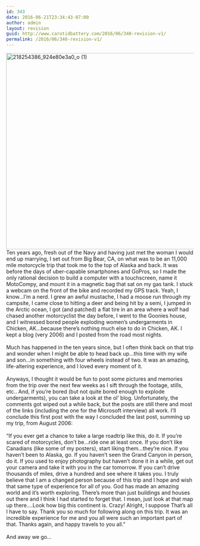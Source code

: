 ```yaml
---
id: 343
date: 2016-06-21T23:34:43-07:00
author: admin
layout: revision
guid: http://www.carotidbattery.com/2016/06/340-revision-v1/
permalink: /2016/06/340-revision-v1/
---
```

<div class="" data-block="true" data-editor="epr4r" data-offset-key="8mn2f-0-0">
  <div class="_1mf _1mj" data-offset-key="8mn2f-0-0">
    <img class="alignnone size-full wp-image-342" src="https://i1.wp.com/www.carotidbattery.com/wp-content/uploads/2016/06/218254386_924e80e3a0_o-1.jpg?resize=640%2C528" alt="218254386_924e80e3a0_o (1)" width="640" height="528" srcset="https://i0.wp.com/carotidbattery.com/wp-content/uploads/2016/06/218254386_924e80e3a0_o-1.jpg?w=788 788w, https://i0.wp.com/carotidbattery.com/wp-content/uploads/2016/06/218254386_924e80e3a0_o-1.jpg?resize=300%2C247 300w, https://i0.wp.com/carotidbattery.com/wp-content/uploads/2016/06/218254386_924e80e3a0_o-1.jpg?resize=768%2C634 768w, https://i0.wp.com/carotidbattery.com/wp-content/uploads/2016/06/218254386_924e80e3a0_o-1.jpg?resize=700%2C577 700w" sizes="(max-width: 640px) 100vw, 640px" data-recalc-dims="1" />
  </div>
  
  <div class="_1mf _1mj" data-offset-key="8mn2f-0-0">
  </div>
  
  <div class="_1mf _1mj" data-offset-key="8mn2f-0-0">
    <span data-offset-key="8mn2f-0-0"><span data-text="true">Ten years ago, fresh out of the Navy and having just met the woman I would end up marrying, I set out from Big Bear, CA, on what was to be an 11,000 mile motorcycle trip that took me to the top of Alaska and back. It was before the days of uber-capable smartphones and GoPros, so I made the only rational decision to build a computer with a touchscreen, name it MotoCompy, and mount it in a magnetic bag that sat on my gas tank. I stuck a webcam on the front of the bike and recorded my GPS track. Yeah, I know&#8230;I’m a nerd. I grew an awful mustache, I had a moose run through my campsite, I came close to hitting a deer and being hit by a semi, I jumped in the Arctic ocean, I got (and patched) a flat tire in an area where a wolf had chased another motorcyclist the day before, I went to the Goonies house, and I witnessed bored people exploding women’s undergarments in Chicken, AK&#8230;because there’s nothing much else to do in Chicken, AK. I kept a blog (very 2006) and I posted from the road most nights. </span></span>
  </div>
</div>

<div class="" data-block="true" data-editor="epr4r" data-offset-key="8qool-0-0">
  <div class="_1mf _1mj" data-offset-key="8qool-0-0">
    <span data-offset-key="8qool-0-0"> </span>
  </div>
</div>

<div class="" data-block="true" data-editor="epr4r" data-offset-key="bvn8j-0-0">
  <div class="_1mf _1mj" data-offset-key="bvn8j-0-0">
    <span data-offset-key="bvn8j-0-0"><span data-text="true">Much has happened in the ten years since, but I often think back on that trip and wonder when I might be able to head back up&#8230;this time with my wife and son&#8230;in something with four wheels instead of two. It was an amazing, life-altering experience, and I loved every moment of it. </span></span>
  </div>
</div>

<div class="" data-block="true" data-editor="epr4r" data-offset-key="fb23d-0-0">
  <div class="_1mf _1mj" data-offset-key="fb23d-0-0">
    <span data-offset-key="fb23d-0-0"> </span>
  </div>
</div>

<div class="" data-block="true" data-editor="epr4r" data-offset-key="fkc4i-0-0">
  <div class="_1mf _1mj" data-offset-key="fkc4i-0-0">
    <span data-offset-key="fkc4i-0-0"><span data-text="true">Anyways, I thought it would be fun to post some pictures and memories from the trip over the next few weeks as I sift through the footage, stills, etc.. And, if you’re bored (but not quite bored enough to explode undergarments), you can take a look at the ol’ blog. Unfortunately, the comments got wiped out a while back, but the posts are still there and most of the links (including the one for the Microsoft interview) all work. I’ll conclude this first post with the way I concluded the last post, summing up my trip, from August 2006: </span></span>
  </div>
</div>

<div class="" data-block="true" data-editor="epr4r" data-offset-key="2obcf-0-0">
  <div class="_1mf _1mj" data-offset-key="2obcf-0-0">
    <span data-offset-key="2obcf-0-0"> </span>
  </div>
</div>

<div class="" data-block="true" data-editor="epr4r" data-offset-key="1m701-0-0">
  <div class="_1mf _1mj" data-offset-key="1m701-0-0">
    <span data-offset-key="1m701-0-0"><span data-text="true">“If you ever get a chance to take a large roadtrip like this, do it. If you’re scared of motorcycles, don’t be…ride one at least once. If you don’t like Canadians (like some of my posters), start liking them…they’re nice. If you haven’t been to Alaska, go. If you haven’t seen the Grand Canyon in person, do it. If you used to enjoy photography but haven’t done it in a while, get out your camera and take it with you in the car tomorrow. If you can’t drive thousands of miles, drive a hundred and see where it takes you. I truly believe that I am a changed person because of this trip and I hope and wish that same type of experience for all of you. God has made an amazing world and it’s worth exploring. There’s more than just buildings and houses out there and I think I had started to forget that. I mean, just look at that map up there….Look how big this continent is. Crazy! Alright, I suppose That’s all I have to say. Thank you so much for following along on this trip. It was an incredible experience for me and you all were such an important part of that. Thanks again, and happy travels to you all.” </span></span>
  </div>
</div>

<div class="" data-block="true" data-editor="epr4r" data-offset-key="6v4et-0-0">
  <div class="_1mf _1mj" data-offset-key="6v4et-0-0">
    <span data-offset-key="6v4et-0-0"> </span>
  </div>
</div>

<div class="" data-block="true" data-editor="epr4r" data-offset-key="1eff2-0-0">
  <div class="_1mf _1mj" data-offset-key="1eff2-0-0">
    <span data-offset-key="1eff2-0-0"><span data-text="true">And away we go&#8230;</span></span>
  </div>
</div>